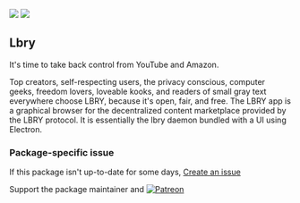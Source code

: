 [![](https://img.shields.io/chocolatey/v/lbry?color=green&label=lbry)](https://chocolatey.org/packages/lbry) [![](https://img.shields.io/chocolatey/dt/lbry)](https://chocolatey.org/packages/lbry)

## Lbry
It's time to take back control from YouTube and Amazon.

Top creators, self-respecting users, the privacy conscious, computer geeks, freedom 
lovers, loveable kooks, and readers of small gray text everywhere choose LBRY, because 
it's open, fair, and free.
The LBRY app is a graphical browser for the decentralized content marketplace provided 
by the LBRY protocol. It is essentially the lbry daemon bundled with a UI using Electron.

### Package-specific issue
If this package isn't up-to-date for some days, [Create an issue](https://github.com/tunisiano187/Chocolatey-packages/issues/new/choose)

Support the package maintainer and [![Patreon](https://cdn.jsdelivr.net/gh/tunisiano187/Chocolatey-packages@d15c4e19c709e7148588d4523ffc6dd3cd3c7e5e/icons/patreon.png)](https://www.patreon.com/tunisiano)
